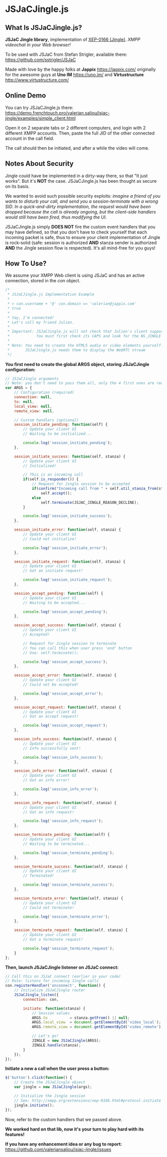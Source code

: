 JSJaCJingle.js
==============

## What Is JSJaCJingle.js?

**JSJaC Jingle library**, implementation of [XEP-0166 (Jingle)](http://xmpp.org/extensions/xep-0166.html). _XMPP videochat in your Web browser!_

To be used with JSJaC from Stefan Strigler, available there: https://github.com/sstrigler/JSJaC

Made with love by the happy folks at **Jappix** https://jappix.com/ originally for the awesome guys at **Uno IM** https://uno.im/ and **Virtustructure** http://www.virtustructure.com/

## Online Demo

You can try JSJaCJingle.js there: https://demo.frenchtouch.pro/valerian.saliou/jsjac-jingle/examples/simple_client.html

Open it on 2 separate tabs or 2 different computers, and login with 2 different XMPP accounts. Then, paste the full JID of the other connected account in the call field.

The call should then be initiated, and after a while the video will come.

## Notes About Security

Jingle could have be implemented in a dirty-way there, so that "It just works". But it's **NOT** the case. JSJaCJingle.js has been thought as secure on its basis.

We wanted to avoid such possible security exploits: _imagine a friend of you wants to disturb your call, and send you a session-terminate with a wrong SID. In a quick-and-dirty implementation, the request would have been dropped because the call is already ongoing, but the client-side handlers would still have been fired, thus modifying the UI._

JSJaCJingle.js simply **DOES NOT** fire the custom event handlers that you may have defined, so that you don't have to check yourself that each incoming packet is safe, thus to ensure your client implementation of Jingle is rock-solid (safe: session is authorized **AND** stanza sender is authorized **AND** the Jingle session flow is respected). It's all mind-free for you guys!

## How To Use?

We assume your XMPP Web client is using JSJaC and has an active connection, stored in the _con_ object.

```javascript
/*
 * JSJaCJingle.js Implementation Example
 *
 * > con.username + '@' con.domain == 'valerian@jappix.com'
 * true
 *
 * Yay, I'm connected!
 * Let's call my friend Julien.
 *
 * Important: JSJaCJingle.js will not check that Julien's client supports Jingle
 *            You must first check its CAPS and look for the NS_JINGLE variable value
 *
 * Note: You need to create the HTML5 audio or video elements yourself.
 *       JSJaCJingle.js needs them to display the WebRTC stream
 */
```

**You first need to create the global ARGS object, storing JSJaCJingle configuration:**

```javascript
// JSJaCJingle arguments
// Note: you don't need to pass them all, only the 4 first ones are required
var ARGS = {
	// Configuration (required)
	connection: null,
	to: null,
	local_view: null,
	remote_view: null,

	// Custom handlers (optional)
	session_initiate_pending: function(self) {
		// Update your client UI
		// Waiting to be initialized...

		console.log('session_initiate_pending');
	},

	session_initiate_success: function(self, stanza) {
		// Update your client UI
		// Initialized!

		// This is an incoming call
        if(self.is_responder()) {
	        // Request for Jingle session to be accepted
	        if(confirm("Incoming call from " + self.util_stanza_from(stanza) + "\n\nAccept?"))
	       		self.accept();
	       	else
	       		self.terminate(JSJAC_JINGLE_REASON_DECLINE);
	    }

		console.log('session_initiate_success');
	},

	session_initiate_error: function(self, stanza) {
		// Update your client UI
		// Could not initialize!

		console.log('session_initiate_error');
	},

	session_initiate_request: function(self, stanza) {
		// Update your client UI
		// Got an initiate request!

		console.log('session_initiate_request');
	},

	session_accept_pending: function(self) {
		// Update your client UI
		// Waiting to be accepted...

		console.log('session_accept_pending');
	},

	session_accept_success: function(self, stanza) {
		// Update your client UI
		// Accepted!

		// Request for Jingle session to terminate
		// You can call this when user press 'end' button
		// Use: self.terminate();

		console.log('session_accept_success');
	},

	session_accept_error: function(self, stanza) {
		// Update your client UI
		// Could not be accepted!

		console.log('session_accept_error');
	},

	session_accept_request: function(self, stanza) {
		// Update your client UI
		// Got an accept request!

		console.log('session_accept_request');
	},

	session_info_success: function(self, stanza) {
		// Update your client UI
		// Info successfully sent!

		console.log('session_info_success');
	},

	session_info_error: function(self, stanza) {
		// Update your client UI
		// Got an info error!

		console.log('session_info_error');
	},

	session_info_request: function(self, stanza) {
		// Update your client UI
		// Got an info request!

		console.log('session_info_request');
	},

	session_terminate_pending: function(self) {
		// Update your client UI
		// Waiting to be terminated...

		console.log('session_terminate_pending');
	},

	session_terminate_success: function(self, stanza) {
		// Update your client UI
		// Terminated!

		console.log('session_terminate_success');
	},

	session_terminate_error: function(self, stanza) {
		// Update your client UI
		// Could not terminate!

		console.log('session_terminate_error');
	},

	session_terminate_request: function(self, stanza) {
		// Update your client UI
		// Got a terminate request!

		console.log('session_terminate_request');
	}
};
```

**Then, launch JSJaCJingle listener on JSJaC connect:**

```javascript
// Call this on JSJaC connect (earlier in your code)
// Role: listens for incoming Jingle calls
con.registerHandler('onconnect', function() {
	// Initialize JSJaCJingle router
	JSJaCJingle_listen({
		connection: con,

		initiate: function(stanza) {
			// Session values
			ARGS.to 		 = stanza.getFrom() || null;
			ARGS.local_view  = document.getElementById('video_local');
			ARGS.remote_view = document.getElementById('video_remote');

			// Let's go!
			JINGLE = new JSJaCJingle(ARGS);
			JINGLE.handle(stanza);
		}
	});
});
```

**Initiate a new a call when the user press a button:**

```javascript
$('button').click(function() {
	// Create the JSJaCJingle object
	var jingle = new JSJaCJingle(args);

	// Initialize the Jingle session
	// See: http://xmpp.org/extensions/xep-0166.html#protocol-initiate
	jingle.initiate();
});
```

Now, refer to the custom handlers that we passed above.

**We worked hard on that lib, now it's your turn to play hard with its features!**

**If you have any enhancement idea or any bug to report:** https://github.com/valeriansaliou/jsjac-jingle/issues